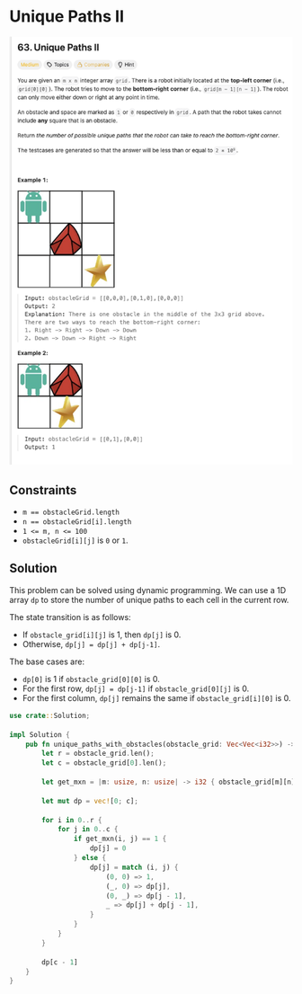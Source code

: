 # Unique Paths II
![63 Unique Paths II.png](../../../images/63%20Unique%20Paths%20II.png)

## Constraints

* `m == obstacleGrid.length`
* `n == obstacleGrid[i].length`
* `1 <= m, n <= 100`
* `obstacleGrid[i][j]` is `0` or `1`.

## Solution

This problem can be solved using dynamic programming. We can use a 1D array `dp` to store the number of unique paths to each cell in the current row.

The state transition is as follows:
* If `obstacle_grid[i][j]` is 1, then `dp[j]` is 0.
* Otherwise, `dp[j] = dp[j] + dp[j-1]`.

The base cases are:
* `dp[0]` is 1 if `obstacle_grid[0][0]` is 0.
* For the first row, `dp[j] = dp[j-1]` if `obstacle_grid[0][j]` is 0.
* For the first column, `dp[j]` remains the same if `obstacle_grid[i][0]` is 0.

```rust
use crate::Solution;

impl Solution {
    pub fn unique_paths_with_obstacles(obstacle_grid: Vec<Vec<i32>>) -> i32 {
        let r = obstacle_grid.len();
        let c = obstacle_grid[0].len();

        let get_mxn = |m: usize, n: usize| -> i32 { obstacle_grid[m][n] };

        let mut dp = vec![0; c];

        for i in 0..r {
            for j in 0..c {
                if get_mxn(i, j) == 1 {
                    dp[j] = 0
                } else {
                    dp[j] = match (i, j) {
                        (0, 0) => 1,
                        (_, 0) => dp[j],
                        (0, _) => dp[j - 1],
                        _ => dp[j] + dp[j - 1],
                    }
                }
            }
        }

        dp[c - 1]
    }
}
```